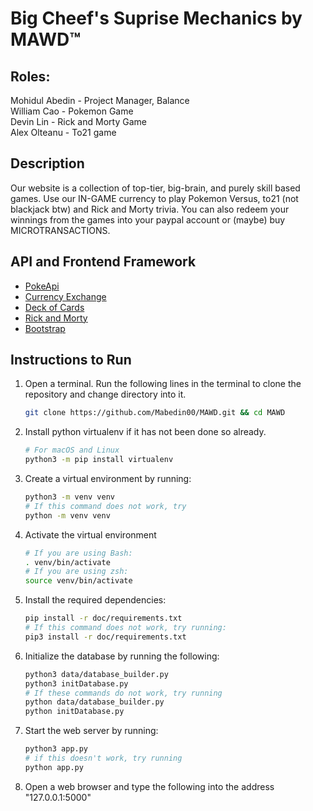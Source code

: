# Big Cheef's Suprise Mechanics by MAWD™

## Roles:                                </br>
Mohidul Abedin - Project Manager, Balance </br>
William Cao - Pokemon Game </br>
Devin Lin - Rick and Morty Game </br>
Alex Olteanu - To21 game </br>

## Description
Our website is a collection of top-tier, big-brain, and purely skill based games. Use our IN-GAME currency to play Pokemon Versus, to21 (not blackjack btw) and Rick and Morty trivia. You can also redeem your winnings from the games into your paypal account or (maybe) buy MICROTRANSACTIONS. 

## API and Frontend Framework
  - [PokeApi](https://docs.google.com/document/d/1hMbL36d5qqFLfufHOqUMWwraWFudfJdekqp6urex0KU/edit)
  - [Currency Exchange](https://docs.google.com/document/d/1yTckLoGBHA-C37hhukXOc76Jh_770L7m3Moj-wMFeUU/edit)
  - [Deck of Cards](https://docs.google.com/document/d/1oCJhl-NoNNpekMLd4C4jBXhpL9xvm6ZrVIdfoqbq-Vc/edit#heading=h.cx298swl620u)
  - [Rick and Morty](https://docs.google.com/document/d/1oK0klhp__LHP9kxb3D70cbbI46i1mMnmDMI4y1XS3B4/edit)
  - [Bootstrap](https://getbootstrap.com/docs/4.3/getting-started/introduction/)

## Instructions to Run
1. Open a terminal. Run the following lines in the terminal to clone the repository and change directory into it.
    ```bash
    git clone https://github.com/Mabedin00/MAWD.git && cd MAWD
    ```
2. Install python virtualenv if it has not been done so already.  
    ```bash
    # For macOS and Linux
    python3 -m pip install virtualenv
3. Create a virtual environment by running:
    ```bash   
    python3 -m venv venv
    # If this command does not work, try
    python -m venv venv
    ```
4. Activate the virtual environment
    ```bash
    # If you are using Bash:
    . venv/bin/activate
    # If you are using zsh:
    source venv/bin/activate
    ```
5. Install the required dependencies:
    ```bash
    pip install -r doc/requirements.txt
    # If this command does not work, try running:
    pip3 install -r doc/requirements.txt
    ```
6. Initialize the database by running the following:
    ```bash
    python3 data/database_builder.py
    python3 initDatabase.py
    # If these commands do not work, try running
    python data/database_builder.py
    python initDatabase.py
    ```
7. Start the web server by running:
    ```bash
    python3 app.py
    # if this doesn't work, try running
    python app.py
    ```
8. Open a web browser and type the following into the address "127.0.0.1:5000"
